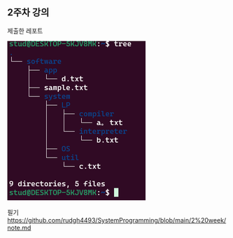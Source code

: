 ## 2주차 강의


제출한 레포트  

![report.png](report.png)

필기
https://github.com/rudgh4493/SystemProgramming/blob/main/2%20week/note.md
